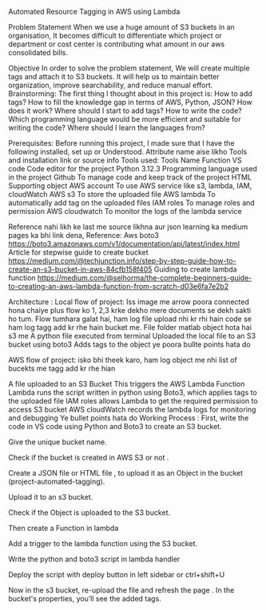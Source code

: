 Automated Resource Tagging in AWS using Lambda

Problem Statement
When we use a huge amount of S3 buckets in an organisation, It becomes difficult to differentiate which project or department or cost center is contributing what amount in our aws consolidated bills.

Objective
In order to solve the problem statement, We will create multiple tags and attach it to S3 buckets.
It will help us to maintain better organization, improve searchability, and reduce manual effort.
Brainstorming:
The first thing I thought about in this project is:
How to add tags?
How to fill the knowledge gap in terms of AWS, Python, JSON?
How does it work?
Where should I start to add tags?
How to write the code?
Which programming language would be more efficient and suitable for writing the code?
Where should I learn the languages from?

Prerequisites:
Before running this project, I made sure that I have the following installed, set up or Understood.
Attribute name aise likho Tools and installation link or source info
Tools used:
Tools Name 
Function
VS code
Code editor for  the project
Python 3.12.3
Programming language used in the project
Github 
To manage code and keep track of the project
HTML
Supporting object
AWS account
To use AWS service like s3, lambda, IAM, cloudWatch 
AWS s3
To store the uploaded file 
AWS lambda
To automatically add tag on the uploaded files
IAM roles
To manage roles and permission
AWS cloudwatch
To monitor the logs of the lambda service



Reference nahi likh ke last me source likhna aur json learning ka medium pages ka bhi link dena,
Reference:
Aws boto3
https://boto3.amazonaws.com/v1/documentation/api/latest/index.html
Article for stepwise guide to create bucket 
https://medium.com/@techjunction.info/step-by-step-guide-how-to-create-an-s3-bucket-in-aws-84cfb158f405 
Guiding to create lambda function
https://medium.com/@selhorma/the-complete-beginners-guide-to-creating-an-aws-lambda-function-from-scratch-d03e6fa7e2b2


Architecture : 
Local flow of project:
Iss image me arrow poora connected hona chaiye plus flow ko 1, 2,3 krke dekho mere documents se dekh sakti ho tum. Flow tumhara galat hai, ham log file upload nhi kr rhi hain code se ham log tagg add kr rhe hain bucket me. File folder matlab object hota hai s3 me
A python file executed from terminal 
Uploaded the local file to an S3 bucket using boto3 
Adds tags to the object  ye poora bullte points hata do

AWS flow of project: isko bhi theek karo, ham log object me nhi list of bucekts me tagg add kr  rhe hian

A file uploaded to an S3 Bucket
This triggers  the AWS Lambda Function
Lambda runs the script written in python using Boto3, which applies tags to the uploaded file 
IAM roles allows Lambda to get the required permission to access S3 bucket
AWS cloudWatch records the lambda logs for monitoring and debugging
Ye bullet points hata do 
Working Process : 
First, write the code in VS code using Python and Boto3 to create an S3 bucket.
	 

Give the unique bucket name.

Check if the bucket is created in AWS S3 or not .      
   
Create a JSON file or HTML file , to upload it as an Object in the bucket (project-automated-tagging).


Upload it to an s3 bucket.




Check if the Object is uploaded to the S3 bucket.

Then create a Function in lambda





Add a trigger to the lambda function using the S3 bucket.



Write the python and boto3 script in lambda handler 


Deploy the script with deploy button in left sidebar or ctrl+shift+U

Now in the s3 bucket, re-upload the file and refresh the page .
In the bucket's properties, you’ll see the added tags.


